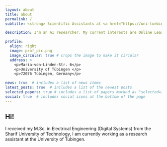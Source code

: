 ```yaml
---
layout: about
title: about
permalink: /
subtitle: <strong> Scientific Assistants at <a href="https://uni-tuebingen.de/en/fakultaeten/mathematisch-naturwissenschaftliche-fakultaet/fachbereiche/informatik/lehrstuehle/decision-making/team/">Decision Making Group</a> <small>University of Tübingen</small>

description: I'm an AI researcher. My current interests are Online Learning, Federated Learning, Hardware acceleration and Intelligent Embedded Systems. I am passionate about knowing further fields and being able to contribute with my knowledge from other areas.

profile:
  align: right
  image: prof_pic.png
  image_circular: true # crops the image to make it circular
  address: >
    <p>Maria-von-Linden-Str. 6</p>
    <p>University of Tübingen </p>
    <p>72076 Tübingen, Germany</p>

news: true  # includes a list of news items
latest_posts: true  # includes a list of the newest posts
selected_papers: true # includes a list of papers marked as "selected={true}"
social: true  # includes social icons at the bottom of the page
---
```


<h2>Hi!</h2> 
I received my M.Sc. in Electrical Engineering (Digital Systems) from the Sharif University of Technology, I am currently working as a research assistant at the University of Tubingen.
